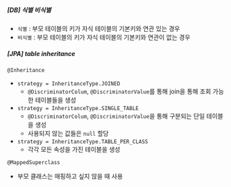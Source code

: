 ##### [DB] 식별 비식별

- `식별` : 부모 테이블의 키가 자식 테이블의 기본키와 연관 있는 경우
- `비식별` : 부모 테이블의 키가 자식 테이블의 기본키와 연관이 없는 경우

##### [JPA] table inheritance

`@Inheritance`

- `strategy = InheritanceType.JOINED`
  - `@DiscriminatorColum`, `@DiscriminatorValue`를 통해 join을 통해 조회 가능한 테이블들을 생성
- `strategy = InheritanceType.SINGLE_TABLE`
  - `@DiscriminatorColum`, `@DiscriminatorValue`을 통해 구분되는 단일 테이블을 생성
  - 사용되지 않는 값들은 `null` 할당
- `strategy = InheritanceType.TABLE_PER_CLASS`
  - 각각 모든 속성을 가진 테이블을 생성

`@MappedSuperclass`

- 부모 클래스는 매핑하고 싶지 않을 때 사용

